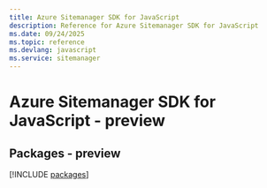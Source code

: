```yaml
---
title: Azure Sitemanager SDK for JavaScript
description: Reference for Azure Sitemanager SDK for JavaScript
ms.date: 09/24/2025
ms.topic: reference
ms.devlang: javascript
ms.service: sitemanager
---
```

# Azure Sitemanager SDK for JavaScript - preview
## Packages - preview
[!INCLUDE [packages](sitemanager-index.md)]